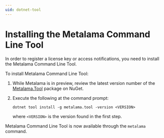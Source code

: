 ```yaml
---
uid: dotnet-tool
---
```


# Installing the Metalama Command Line Tool

In order to register a license key or access notifications, you need to install the Metalama Command Line Tool.

To install Metalama Command Line Tool:

1. While Metalama is in preview, review the latest version number of the [Metalama.Tool](https://www.nuget.org/packages/Metalama.Tool) package on NuGet.
2. Execute the following at the command prompt:

    ```
    dotnet tool install -g metalama.tool -version <VERSION>
    ```


    where `<VERSION>` is the version found in the first step.

Metalama Command Line Tool is now available through the `metalama` command.

